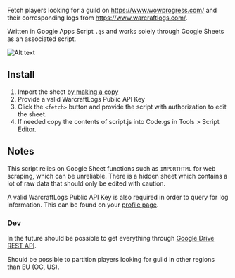 Fetch players looking for a guild on https://www.wowprogress.com/ and their corresponding logs from https://www.warcraftlogs.com/.

Written in Google Apps Script `.gs` and works solely through Google Sheets as an associated script.

![Alt text](https://i.imgur.com/YDTSSl2.png "Drive")

## Install

1. Import the sheet [by making a copy](https://docs.google.com/spreadsheets/d/1FGG75Tw1CYxyCqfryBDrhCST23xZ8lz8pR_df3BEF6Y/copy)
2. Provide a valid WarcraftLogs Public API Key
3. Click the `<fetch>` button and provide the script with authorization to edit the sheet.
4. If needed copy the contents of script.js into Code.gs in Tools > Script Editor.

## Notes

This script relies on Google Sheet functions such as `IMPORTHTML` for web scraping, which can be unreliable. There is a hidden sheet which contains a lot of raw data that should only be edited with caution.

A valid WarcraftLogs Public API Key is also required in order to query for log information. This can be found on your [profile page](https://www.warcraftlogs.com/profile).

### Dev

In the future should be possible to get everything through [Google Drive REST API](https://developers.google.com/drive/api/v2/reference/).

Should be possible to partition players looking for guild in other regions than EU (OC, US).
